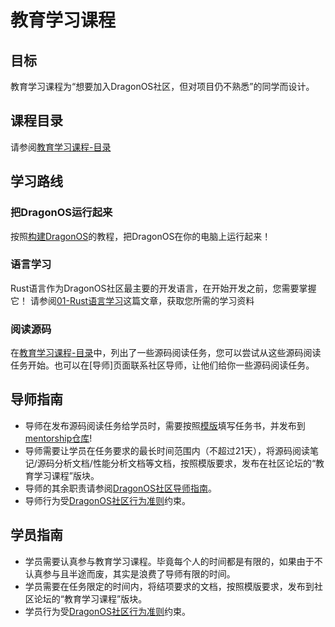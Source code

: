 # 教育学习课程

## 目标

教育学习课程为“想要加入DragonOS社区，但对项目仍不熟悉”的同学而设计。

## 课程目录

请参阅[教育学习课程-目录]

## 学习路线

### 把DragonOS运行起来

按照[构建DragonOS](https://docs.dragonos.org.cn/introduction/build_system.html)的教程，把DragonOS在你的电脑上运行起来！

### 语言学习

Rust语言作为DragonOS社区最主要的开发语言，在开始开发之前，您需要掌握它！
请参阅[01-Rust语言学习]这篇文章，获取您所需的学习资料



### 阅读源码

在[教育学习课程-目录]中，列出了一些源码阅读任务，您可以尝试从这些源码阅读任务开始。也可以在[导师]页面联系社区导师，让他们给你一些源码阅读任务。

## 导师指南

- 导师在发布源码阅读任务给学员时，需要按照[模版](task-template.md)填写任务书，并发布到[mentorship仓库]!
- 导师需要让学员在任务要求的最长时间范围内（不超过21天），将源码阅读笔记/源码分析文档/性能分析文档等文档，按照模版要求，发布在社区论坛的“教育学习课程”版块。
- 导师的其余职责请参阅[DragonOS社区导师指南]。
- 导师行为受[DragonOS社区行为准则]约束。


## 学员指南

- 学员需要认真参与教育学习课程。毕竟每个人的时间都是有限的，如果由于不认真参与且半途而废，其实是浪费了导师有限的时间。
- 学员需要在任务限定的时间内，将结项要求的文档，按照模版要求，发布到社区论坛的“教育学习课程”版块。
- 学员行为受[DragonOS社区行为准则]约束。

[01-Rust语言学习]: /educational-learning-courses/01-rust-lang.md
[教育学习课程-目录]: ./00-contents.md
[mentorship仓库]: https://github.com/DragonOS-Community/mentorship.md
[DragonOS社区导师指南]: https://community.dragonos.org/mentorship/mentor-guide.html
[DragonOS社区行为准则]: https://community.dragonos.org/contributors/code_of_conduct.html

